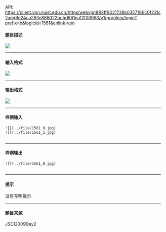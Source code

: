 API: https://client.vpn.nuist.edu.cn/https/webvpn893ff9021738b0357186c0f23fc2aed6e24ca283e886022bc5d861ea12f03963/v1/problem/logic?prefix=b&logicId=1561&enlink-vpn

#### 题目描述

![](../file/1561_0.jpg)

---

#### 输入格式

![](../file/1561_0.jpg)

---

#### 输出格式

![](../file/1561_0.jpg)

---

#### 样例输入
```
![](../file/1561_0.jpg)
![](../file/1561_1.jpg)


```

---

#### 样例输出
```
![](../file/1561_0.jpg)


```

---

#### 提示

没有写明提示

---

#### 题目来源

JSOI2009Day2